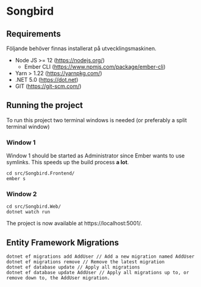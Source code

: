 # Songbird

## Requirements

Följande behöver finnas installerat på utvecklingsmaskinen.

* Node JS >= 12 (https://nodejs.org/)
    * Ember CLI (https://www.npmjs.com/package/ember-cli)
* Yarn > 1.22 (https://yarnpkg.com/)
* .NET 5.0 (https://dot.net)
* GIT (https://git-scm.com/)

## Running the project

To run this project two terminal windows is needed (or preferably a split terminal window)

### Window 1

Window 1 should be started as Administrator since Ember wants to use symlinks. This speeds up
the build process **a lot**.

```
cd src/Songbird.Frontend/
ember s
```

### Window 2

```
cd src/Songbird.Web/
dotnet watch run
```

The project is now available at https://localhost:5001/.

## Entity Framework Migrations

```
dotnet ef migrations add AddUser // Add a new migration named AddUser
dotnet ef migrations remove // Remove the latest migration
dotnet ef database update // Apply all migrations
dotnet ef database update AddUser // Apply all migrations up to, or remove down to, the AddUser migration.
```
